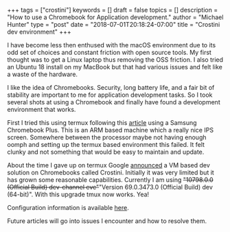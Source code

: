 +++
tags = ["crostini"]
keywords = []
draft = false
topics = []
description = "How to use a Chromebook for Application development."
author = "Michael Hunter"
type = "post"
date = "2018-07-01T20:18:24-07:00"
title = "Crostini dev environment"
+++

I have become less then enthused with the macOS environment due to its odd set of choices
and constant friction with open source tools.  My first thought was to
get a Linux laptop thus removing the OSS friction.  I also tried an Ubuntu 18 install
on my MacBook but that had various issues and felt like a waste of the hardware.

I like the idea of Chromebooks.
Security, long battery life, and a fair bit of stability are important to me for application
development tasks.  So I took several shots at using a Chromebook and finally
have found a development environment that works.

First I tried this using termux following this
[article](https://blog.lessonslearned.org/building-a-more-secure-development-chromebook/)
using a Samsung Chromebook Plus.  This is an ARM based machine which a really nice IPS
screen.  Somewhere between the processor maybe not having enough oomph and setting
up the termux based environment this failed.  It felt clunky and not something that
would be easy to maintain and update.

About the time I gave up on termux Google
[announced](https://liliputing.com/2018/04/googles-crostini-lets-you-run-gnu-linux-apps-on-chromebooks-without-enabling-developer-mode.html)
a VM based dev solution on Chromebooks called Crostini.  Initially it was very limited but it has grown
some reasonable capabilities.  Currently I am using ~~"10798.0.0 (Official Build) dev-channel eve"~~"Version 69.0.3473.0 (Official Build) dev (64-bit)".  With this upgrade tmux now works.  Yea!

Configuration information is available
[here](https://chromium.googlesource.com/chromiumos/docs/+/master/containers_and_vms.md).

Future articles will go into issues I encounter and how to resolve them.
